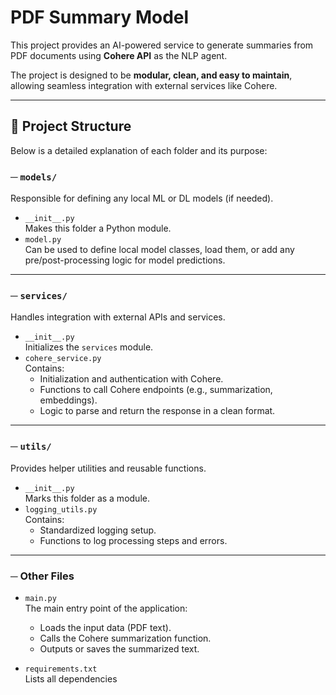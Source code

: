 # PDF Summary Model

This project provides an AI-powered service to generate summaries from PDF documents using **Cohere API** as the NLP agent.

The project is designed to be **modular, clean, and easy to maintain**, allowing seamless integration with external services like Cohere.

---

## 📁 Project Structure

Below is a detailed explanation of each folder and its purpose:

### ─ `models/`
Responsible for defining any local ML or DL models (if needed).

- `__init__.py`  
  Makes this folder a Python module.
- `model.py`  
  Can be used to define local model classes, load them, or add any pre/post-processing logic for model predictions.
---

### ─ `services/`
Handles integration with external APIs and services.

- `__init__.py`  
  Initializes the `services` module.
- `cohere_service.py`  
  Contains:
  - Initialization and authentication with Cohere.
  - Functions to call Cohere endpoints (e.g., summarization, embeddings).
  - Logic to parse and return the response in a clean format.

---

### ─ `utils/`
Provides helper utilities and reusable functions.

- `__init__.py`  
  Marks this folder as a module.
- `logging_utils.py`  
  Contains:
  - Standardized logging setup.
  - Functions to log processing steps and errors.

---

### ─ Other Files

- `main.py`  
  The main entry point of the application:
  - Loads the input data (PDF text).
  - Calls the Cohere summarization function.
  - Outputs or saves the summarized text.

- `requirements.txt`  
  Lists all dependencies
